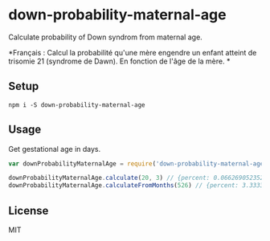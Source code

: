# down-probability-maternal-age

Calculate probability of Down syndrom from maternal age.

*Français : Calcul la probabilité qu'une mère engendre un enfant atteint de trisomie 21 (syndrome de Dawn). En fonction de l'âge de la mère. *

## Setup

```shell
npm i -S down-probability-maternal-age
```

## Usage

Get gestational age in days.

```javascript
var downProbabilityMaternalAge = require('down-probability-maternal-age');

downProbabilityMaternalAge.calculate(20, 3) // {percent: 0.06626905235255136, decimal: 0.0006626905235255136, perBirth: '1/1509'}
downProbabilityMaternalAge.calculateFromMonths(526) // {percent: 3.3333333333333335, decimal: 0.03333333333333333, perBirth: '1/30'}
```

## License

MIT